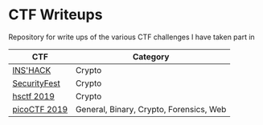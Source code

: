 # CTF Writeups

Repository for write ups of the various CTF challenges I have taken part in

| CTF  | Category |
| ------------- | ------------- |
| [INS'HACK](https://github.com/jack4818/CTF/tree/master/INS’HACK)  | Crypto |
| [SecurityFest](https://github.com/jack4818/CTF/tree/master/SecurityFest)  | Crypto  |
| [hsctf 2019](https://github.com/jack4818/CTF/tree/master/hsctf-2019/)  | Crypto  |
| [picoCTF 2019](https://github.com/jack4818/CTF/tree/master/picoCTF-2019)  | General, Binary, Crypto, Forensics, Web  |

